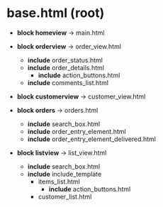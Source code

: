 # base.html (root)

  * **block homeview** -> main.html

  * **block orderview** -> order_view.html
    * **include** order_status.html
    * **include** order_details.html
      * **include** action_buttons.html
    * **include** comments_list.html

  * **block customerview** -> customer_view.html

  * **block orders** -> orders.html
    * **include** search_box.html
    * **include** order_entry_element.html
    * **include** order_entry_element_delivered.html

  * **block listview** -> list_view.html
    * **include** search_box.html
    * **include** include_template
      * items_list.html
        * **include** action_buttons.html
      * customer_list.html
